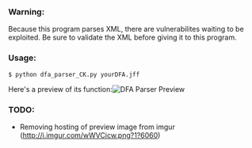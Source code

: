### Warning:
Because this program parses XML, there are
vulnerabilites waiting to be exploited. Be sure to
validate the XML before giving it to this program.

### Usage: 
`$ python dfa_parser_CK.py yourDFA.jff`

Here's a preview of its function:![DFA Parser Preview](http://i.imgur.com/wWVCicw.png?1?6060) 

### TODO:
- Removing hosting of preview image from imgur (http://i.imgur.com/wWVCicw.png?1?6060)
